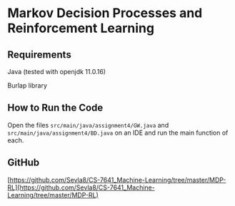 # Markov Decision Processes and Reinforcement Learning

## Requirements

Java (tested with openjdk 11.0.16)

Burlap library

## How to Run the Code

Open the files `src/main/java/assignment4/GW.java` and `src/main/java/assignment4/BD.java` on an IDE and run the main function of each.

## GitHub

[https://github.com/Sevla8/CS-7641_Machine-Learning/tree/master/MDP-RL](https://github.com/Sevla8/CS-7641_Machine-Learning/tree/master/MDP-RL)
